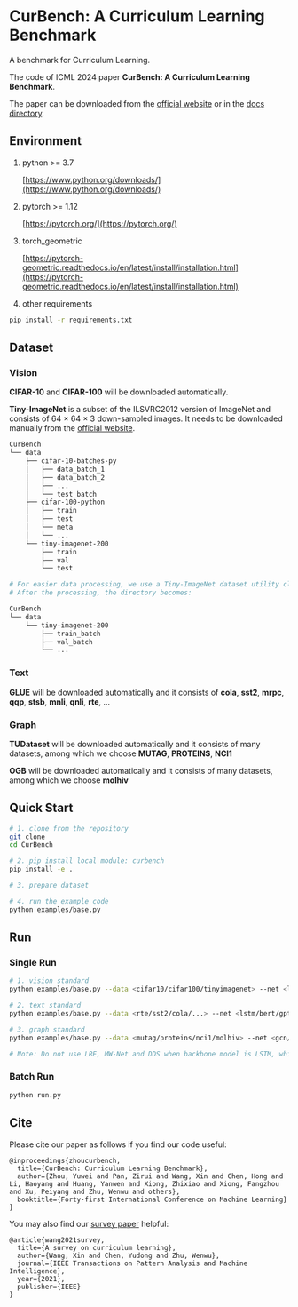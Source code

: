 # CurBench: A Curriculum Learning Benchmark

A benchmark for Curriculum Learning.

The code of ICML 2024 paper **CurBench: A Curriculum Learning Benchmark**.

The paper can be downloaded from the [official website](https://openreview.net/pdf?id=Htw0bSgjXE) or in the [docs directory](https://github.com/THUMNLab/CurBench/tree/master/docs).


## Environment

1. python >= 3.7  

    [https://www.python.org/downloads/](https://www.python.org/downloads/)

2. pytorch >= 1.12

    [https://pytorch.org/](https://pytorch.org/)

3. torch_geometric

    [https://pytorch-geometric.readthedocs.io/en/latest/install/installation.html](https://pytorch-geometric.readthedocs.io/en/latest/install/installation.html)

4. other requirements

```bash
pip install -r requirements.txt 
```


## Dataset

### Vision

**CIFAR-10** and **CIFAR-100** will be downloaded automatically.

**Tiny-ImageNet** is  a subset of the ILSVRC2012 version of ImageNet and consists of 64 × 64 × 3 down-sampled images. It needs to be downloaded manually from the [official website](https://image-net.org/download.php). 

``` bash
CurBench
└── data
    ├── cifar-10-batches-py
    │   ├── data_batch_1
    │   ├── data_batch_2
    │   ├── ...
    │   └── test_batch
    ├── cifar-100-python
    │   ├── train
    │   ├── test
    │   └── meta
    │   └── ...
    └── tiny-imagenet-200
        ├── train
        ├── val
        └── test

# For easier data processing, we use a Tiny-ImageNet dataset utility class for pytorch: https://gist.github.com/lromor/bcfc69dcf31b2f3244358aea10b7a11b
# After the processing, the directory becomes:

CurBench
└── data
    └── tiny-imagenet-200
        ├── train_batch
        ├── val_batch
        └── ...
```

### Text

**GLUE** will be downloaded automatically and it consists of **cola**, **sst2**, **mrpc**, **qqp**, **stsb**, **mnli**, **qnli**, **rte**, ...

### Graph

**TUDataset** will be downloaded automatically and it consists of many datasets, among which we choose **MUTAG**, **PROTEINS**, **NCI1**

**OGB** will be downloaded automatically and it consists of many datasets, among which we choose **molhiv**


## Quick Start

``` bash
# 1. clone from the repository
git clone 
cd CurBench

# 2. pip install local module: curbench
pip install -e .

# 3. prepare dataset

# 4. run the example code
python examples/base.py
```


## Run 

### Single Run

```bash
# 1. vision standard
python examples/base.py --data <cifar10/cifar100/tinyimagenet> --net <lenet/resnet18/vit> --gpu <0/1/2/...>

# 2. text standard
python examples/base.py --data <rte/sst2/cola/...> --net <lstm/bert/gpt> --gpu <0/1/2/...>

# 3. graph standard
python examples/base.py --data <mutag/proteins/nci1/molhiv> --net <gcn/gat/gin> --gpu <0/1/2/...>

# Note: Do not use LRE, MW-Net and DDS when backbone model is LSTM, which is not suitable for direct gradient calculation.
```

### Batch Run
```bash
python run.py
```

## Cite

Please cite our paper as follows if you find our code useful:

```
@inproceedings{zhoucurbench,
  title={CurBench: Curriculum Learning Benchmark},
  author={Zhou, Yuwei and Pan, Zirui and Wang, Xin and Chen, Hong and Li, Haoyang and Huang, Yanwen and Xiong, Zhixiao and Xiong, Fangzhou and Xu, Peiyang and Zhu, Wenwu and others},
  booktitle={Forty-first International Conference on Machine Learning}
}
```

You may also find our [survey paper](https://arxiv.org/pdf/2010.13166.pdf) helpful:
```
@article{wang2021survey,
  title={A survey on curriculum learning},
  author={Wang, Xin and Chen, Yudong and Zhu, Wenwu},
  journal={IEEE Transactions on Pattern Analysis and Machine Intelligence},
  year={2021},
  publisher={IEEE}
}
```